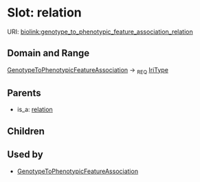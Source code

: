 # Slot: relation




URI: [biolink:genotype_to_phenotypic_feature_association_relation](https://w3id.org/biolink/vocab/genotype_to_phenotypic_feature_association_relation)
## Domain and Range

[GenotypeToPhenotypicFeatureAssociation](GenotypeToPhenotypicFeatureAssociation.md) ->  <sub>REQ</sub> [IriType](IriType.md)
## Parents

 *  is_a: [relation](relation.md)
## Children

## Used by

 * [GenotypeToPhenotypicFeatureAssociation](GenotypeToPhenotypicFeatureAssociation.md)
